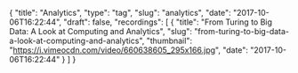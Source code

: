 {
  "title": "Analytics",
  "type": "tag",
  "slug": "analytics",
  "date": "2017-10-06T16:22:44",
  "draft": false,
  "recordings": [
    {
      "title": "From Turing to Big Data: A Look at Computing and Analytics",
      "slug": "from-turing-to-big-data-a-look-at-computing-and-analytics",
      "thumbnail": "https://i.vimeocdn.com/video/660638605_295x166.jpg",
      "date": "2017-10-06T16:22:44"
    }
  ]
}